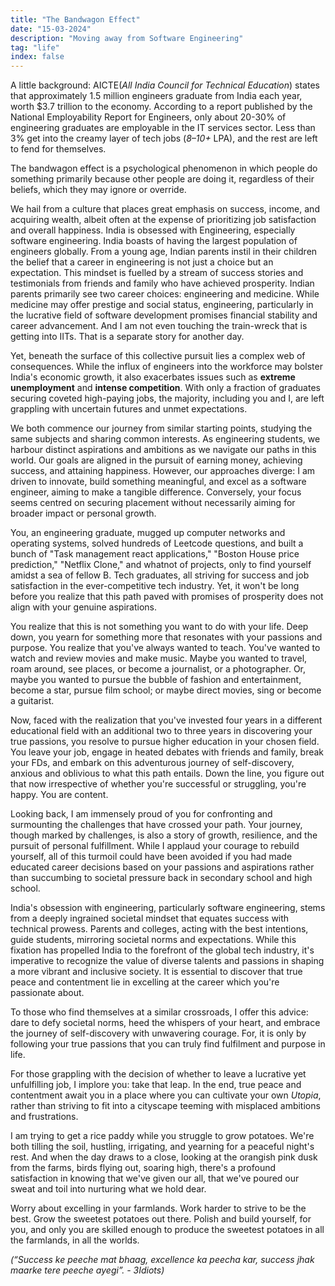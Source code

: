 ```yaml
---
title: "The Bandwagon Effect"
date: "15-03-2024"
description: "Moving away from Software Engineering"
tag: "life"
index: false
---
```


A little background: AICTE(*All India Council for Technical Education*) states that approximately 1.5 million engineers graduate from India each year, worth $3.7 trillion to the economy. According to a report published by the National Employability Report for Engineers, only about 20-30% of engineering graduates are employable in the IT services sector. Less than 3% get into the creamy layer of tech jobs (*8–10+* LPA), and the rest are left to fend for themselves.

The bandwagon effect is a psychological phenomenon in which people do something primarily because other people are doing it, regardless of their beliefs, which they may ignore or override.

We hail from a culture that places great emphasis on success, income, and acquiring wealth, albeit often at the expense of prioritizing job satisfaction and overall happiness. India is obsessed with Engineering, especially software engineering. India boasts of having the largest population of engineers globally. From a young age, Indian parents instil in their children the belief that a career in engineering is not just a choice but an expectation. This mindset is fuelled by a stream of success stories and testimonials from friends and family who have achieved prosperity. Indian parents primarily see two career choices: engineering and medicine. While medicine may offer prestige and social status, engineering, particularly in the lucrative field of software development promises financial stability and career advancement. And I am not even touching the train-wreck that is getting into IITs. That is a separate story for another day.

Yet, beneath the surface of this collective pursuit lies a complex web of consequences. While the influx of engineers into the workforce may bolster India's economic growth, it also exacerbates issues such as **extreme unemployment**  and **intense competition**. With only a fraction of graduates securing coveted high-paying jobs, the majority, including you and I, are left grappling with uncertain futures and unmet expectations.

We both commence our journey from similar starting points, studying the same subjects and sharing common interests. As engineering students, we harbour distinct aspirations and ambitions as we navigate our paths in this world. Our goals are aligned in the pursuit of earning money, achieving success, and attaining happiness. However, our approaches diverge: I am driven to innovate, build something meaningful, and excel as a software engineer, aiming to make a tangible difference. Conversely, your focus seems centred on securing placement without necessarily aiming for broader impact or personal growth.

You, an engineering graduate, mugged up computer networks and operating systems, solved hundreds of Leetcode questions, and built a bunch of "Task management react applications," "Boston House price prediction," "Netflix Clone," and whatnot of projects, only to find yourself amidst a sea of fellow B. Tech graduates, all striving for success and job satisfaction in the ever-competitive tech industry. Yet, it won't be long before you realize that this path paved with promises of prosperity does not align with your genuine aspirations.

You realize that this is not something you want to do with your life. Deep down, you yearn for something more that resonates with your passions and purpose. You realize that you've always wanted to teach. You've wanted to watch and review movies and make music. Maybe you wanted to travel, roam around, see places, or become a journalist, or a photographer. Or, maybe you wanted to pursue the bubble of fashion and entertainment, become a star, pursue film school; or maybe direct movies, sing or become a guitarist.

Now, faced with the realization that you've invested four years in a different educational field with an additional two to three years in discovering your true passions, you resolve to pursue higher education in your chosen field. You leave your job, engage in heated debates with friends and family, break your FDs, and embark on this adventurous journey of self-discovery, anxious and oblivious to what this path entails. Down the line, you figure out that now irrespective of whether you're successful or struggling, you're happy. You are content.

Looking back, I am immensely proud of you for confronting and surmounting the challenges that have crossed your path. Your journey, though marked by challenges, is also a story of growth, resilience, and the pursuit of personal fulfillment. While I applaud your courage to rebuild yourself, all of this turmoil could have been avoided if you had made educated career decisions based on your passions and aspirations rather than succumbing to societal pressure back in secondary school and high school.

India's obsession with engineering, particularly software engineering, stems from a deeply ingrained societal mindset that equates success with technical prowess. Parents and colleges, acting with the best intentions, guide students, mirroring societal norms and expectations. While this fixation has propelled India to the forefront of the global tech industry, it's imperative to recognize the value of diverse talents and passions in shaping a more vibrant and inclusive society. It is essential to discover that true peace and contentment lie in excelling at the career which you're passionate about.

To those who find themselves at a similar crossroads, I offer this advice: dare to defy societal norms, heed the whispers of your heart, and embrace the journey of self-discovery with unwavering courage. For, it is only by following your true passions that you can truly find fulfilment and purpose in life.

For those grappling with the decision of whether to leave a lucrative yet unfulfilling job, I implore you: take that leap. In the end, true peace and contentment await you in a place where you can cultivate your own *Utopia*, rather than striving to fit into a cityscape teeming with misplaced ambitions and frustrations.

I am trying to get a rice paddy while you struggle to grow potatoes. We're both tilling the soil, hustling, irrigating, and yearning for a peaceful night's rest. And when the day draws to a close, looking at the orangish pink dusk from the farms, birds flying out, soaring high, there's a profound satisfaction in knowing that we've given our all, that we've poured our sweat and toil into nurturing what we hold dear.

Worry about excelling in your farmlands. Work harder to strive to be the best. Grow the sweetest potatoes out there. Polish and build yourself, for you, and only you are skilled enough to produce the sweetest potatoes in all the farmlands, in all the worlds.

*(“Success ke peeche mat bhaag, excellence ka peecha kar, success jhak maarke tere peeche ayegi”. - 3Idiots)*
